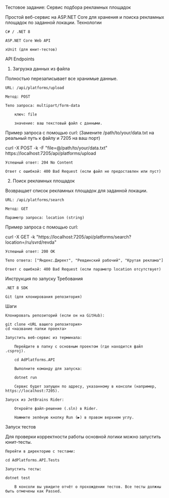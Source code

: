 Тестовое задание: Сервис подбора рекламных площадок

Простой веб-сервис на ASP.NET Core для хранения и поиска рекламных площадок по заданной локации.
Технологии

    C# / .NET 8

    ASP.NET Core Web API

    xUnit (для юнит-тестов)

API Endpoints
1. Загрузка данных из файла

Полностью перезаписывает все хранимые данные.

    URL: /api/platforms/upload

    Метод: POST

    Тело запроса: multipart/form-data

        ключ: file

        значение: ваш текстовый файл с данными.

Пример запроса с помощью curl:
(Замените /path/to/your/data.txt на реальный путь к файлу и 7205 на ваш порт)

curl -X POST -k -F "file=@/path/to/your/data.txt" https://localhost:7205/api/platforms/upload

    Успешный ответ: 204 No Content

    Ответ с ошибкой: 400 Bad Request (если файл не предоставлен или пуст)

2. Поиск рекламных площадок

Возвращает список рекламных площадок для заданной локации.

    URL: /api/platforms/search

    Метод: GET

    Параметр запроса: location (string)

Пример запроса с помощью curl:

curl -X GET -k "https://localhost:7205/api/platforms/search?location=/ru/svrd/revda"

    Успешный ответ: 200 OK

    Тело ответа: ["Яндекс.Директ", "Ревдинский рабочий", "Крутая реклама"]

    Ответ с ошибкой: 400 Bad Request (если параметр location отсутствует)

Инструкция по запуску
Требования

    .NET 8 SDK

    Git (для клонирования репозитория)

Шаги

    Клонировать репозиторий (если он на GitHub):

    git clone <URL вашего репозитория>
    cd <название папки проекта>

    Запустить веб-сервис из терминала:

        Перейдите в папку с основным проектом (где находится файл .csproj).

        cd AdPlatforms.API

        Выполните команду для запуска:

        dotnet run

        Сервис будет запущен по адресу, указанному в консоли (например, https://localhost:7205).

    Запуск из JetBrains Rider:

        Откройте файл-решение (.sln) в Rider.

        Нажмите зелёную кнопку Run (▶️) в правом верхнем углу.

Запуск тестов

Для проверки корректности работы основной логики можно запустить юнит-тесты.

    Перейти в директорию с тестами:

    cd AdPlatforms.API.Tests

    Запустить тесты:

    dotnet test

        В консоли вы увидите отчёт о прохождении тестов. Все тесты должны быть отмечены как Passed.
